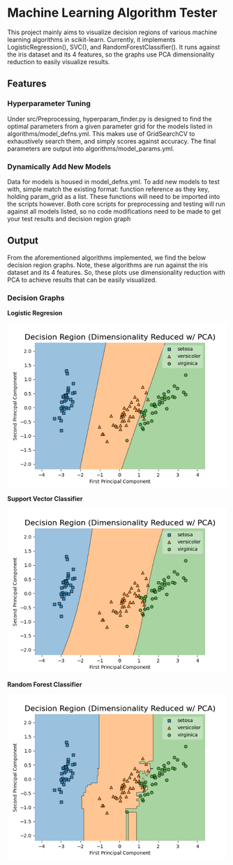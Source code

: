 # Machine Learning Algorithm Tester

This project mainly aims to visualize decision regions of various machine learning algorithms in scikit-learn. Currently, it implements LogisticRegression(), SVC(), and RandomForestClassifier(). It runs against the iris dataset and its 4 features, so the graphs use PCA dimensionality reduction to easily visualize results.

## Features

### Hyperparameter Tuning

Under src/Preprocessing, hyperparam_finder.py is designed to find the optimal parameters from a given parameter grid for the models listed in algorithms/model_defns.yml. This makes use of GridSearchCV to exhaustively search them, and simply scores against accuracy. The final parameters are output into algorithms/model_params.yml.

### Dynamically Add New Models

Data for models is housed in model_defns.yml. To add new models to test with, simple match the existing format: function reference as they key, holding param_grid as a list. These functions will need to be imported into the scripts however. Both core scripts for preprocessing and testing will run against all models listed, so no code modifications need to be made to get your test results and decision region graph

## Output

From the aforementioned algorithms implemented, we find the below decision region graphs. Note, these algorithms are run against the iris dataset and its 4 features. So, these plots use dimensionality reduction with PCA to achieve results that can be easily visualized.

### Decision Graphs

**Logistic Regresion**

![Logistic Regression](./output_images/LogisticRegression.png)

**Support Vector Classifier**

![Support Vector Classifier](./output_images/SupportVectorClassifier.png)

**Random Forest Classifier**

![Random Forest Classifier](./output_images/RandomForestClassifier.png)